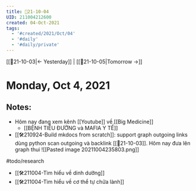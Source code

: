 ```yaml
---
title: 📝21-10-04
UID: 211004212600
created: 04-Oct-2021
tags:
  - '#created/2021/Oct/04'
  - '#daily'
  - '#daily/private'
---
```

[[📝21-10-03|<- Yesterday]] | [[📝21-10-05|Tomorrow ->]]
# Monday, Oct 4, 2021

## Notes:
- Hôm nay đang xem kênh [[Youtube]] về [[Big Medicine]]
	- [[BỆNH TIỂU ĐƯỜNG và MAFIA Y TẾ]]
- [[🛠️210924-Build mkdocs from scratch]]: support graph outgoing links dùng python scan outgoing và backlink [[📝21-10-03]]. Hôm nay đưa lên graph thui
![[Pasted image 20211004235803.png]]

#todo/research 
- [[🛠️211004-Tìm hiểu về dinh dưỡng]]
- [[🛠️211004-Tìm hiểu về cơ thể tự chữa lành]]
